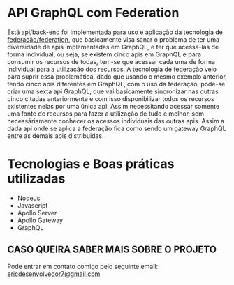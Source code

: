 # API GraphQL com Federation

Está api/back-end foi implementada para uso e aplicação da tecnologia de [federação/federation](https://www.apollographql.com/docs/federation/), que basicamente visa sanar o problema de ter uma diversidade de apis implementadas em GraphQL, e ter que acessa-lás de forma individual, ou seja, se existem cinco apis em GraphQL e para consumir os recursos de todas, tem-se que acessar cada uma de forma individual para a utilização dos recursos. A tecnologia de federação veio para suprir essa problemática, dado que usando o mesmo exemplo anterior, tendo cinco apis diferentes em GraphQL, com o uso da federação, pode-se criar uma sexta api GraphQL, que vai basicamente sincronizar nas outras cinco citadas anteriormente e com isso disponibilizar todos os recursos existentes nelas por uma única api. Assim necessitando acessar somente uma fonte de recursos para fazer a utilização de tudo e melhor, sem necessáriamente conhecer os acessos individuais das outras apis. Assim a dada api onde se aplica a federação fica como sendo um gateway GraphQL entre as demais apis distribuidas.

# Tecnologias e Boas práticas utilizadas
* NodeJs
* Javascript
* Apollo Server
* Apollo Gateway
* GraphQL

## CASO QUEIRA SABER MAIS SOBRE O PROJETO

Pode entrar em contato comigo pelo seguinte email: ericdesenvolvedor7@gmail.com
